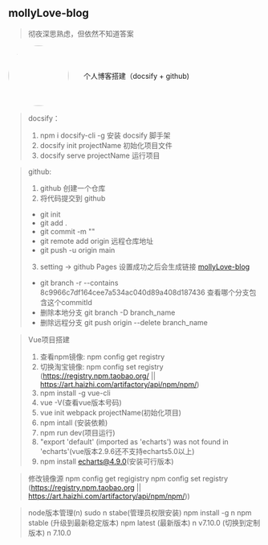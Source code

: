 ## mollyLove-blog
> 彻夜深思熟虑，但依然不知道答案
<div style="display: flex; align-items: center;"> 
    <img width="120" height="120" style="border-radius: 50%" src="https://img95.699pic.com/photo/50055/5642.jpg_wh300.jpg"></img> 
    <span style="margin-left: 30px">个人博客搭建（docsify + github)</span>
</div>

<!-- ![coding-dream](https://img95.699pic.com/photo/50055/5642.jpg_wh300.jpg) -->



> docsify：
> 1. npm i docsify-cli -g  安装 docsify 脚手架
> 2. docsify init projectName  初始化项目文件
> 3. docsify serve projectName  运行项目

> github:
> 1. github 创建一个仓库
> 2. 将代码提交到 github
>   - git init
>   - git add .
>   - git commit -m ""
>   - git remote add origin 远程仓库地址
>   - git push -u origin main
> 3. setting -> github Pages 设置成功之后会生成链接 [mollyLove-blog](https://astrafhtra.github.io/)
> - git branch -r --contains 8c9966c7df164cee7a534ac040d89a408d187436 查看哪个分支包含这个commitId
> - 删除本地分支 git branch -D branch_name
> - 删除远程分支 git push origin --delete branch_name

> Vue项目搭建
>1. 查看npm镜像: npm config get registry
>2. 切换淘宝镜像: npm config set registry (https://registry.npm.taobao.org/ || https://art.haizhi.com/artifactory/api/npm/npm/)
>3. npm install -g vue-cli
>4. vue -V(查看vue版本号码)
>5. vue init webpack projectName(初始化项目)
>6. npm intall (安装依赖)
>7. npm run dev(项目运行)
>8. "export 'default' (imported as 'echarts') was not found in 'echarts'(vue版本2.9.6还不支持echarts5.0以上)
>9. npm install echarts@4.9.0(安装可行版本)
>
>
>

>修改镜像源
> npm config get regigistry
> npm config set registry (https://registry.npm.taobao.org || https://art.haizhi.com/artifactory/api/npm/npm/))

> node版本管理(n)
> sudo n stabe(管理员权限安装)
> npm install -g n
> npm stable (升级到最新稳定版本)
> npm latest (最新版本)
> n v7.10.0 (切换到定制版本)
> n 7.10.0


<!-- ## Frontend
---
| type        | link  |
| ----        | ----  |
| html        | [TO HTML](html.md) |
| css         | [TO CSS](css.md) |
| JavaScript  | [TO JAVASCRIPT](javascript.md) |
| ES6         | [TO ES](es.md) |
| Vue         | [TO VUE](vue.md) |
| http        | [TO HTTP](http.md) |
| Node        | [TO Node](node.md) |
| Interview        | [TO Interview](interview.md) |

*** -->
    
<!-- <img src="https://user-gold-cdn.xitu.io/2020/4/5/1714aa7472319d0b?imageView2/0/w/1280/h/960/format/webp/ignore-error/1"></img>  -->